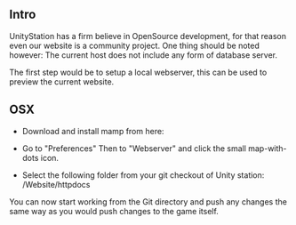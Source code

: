 ## Intro
UnityStation has a firm believe in OpenSource development, for that reason even our website is a community project. One thing should be noted however: The current host does not include any form of database server.

The first step would be to setup a local webserver, this can be used to preview the current website.

## OSX 
* Download and install mamp from here: 

* Go to "Preferences" Then to "Webserver" and click the small map-with-dots icon.

* Select the following folder from your git checkout of Unity station: /Website/httpdocs

You can now start working from the Git directory and push any changes the same way as you would push changes to the game itself.